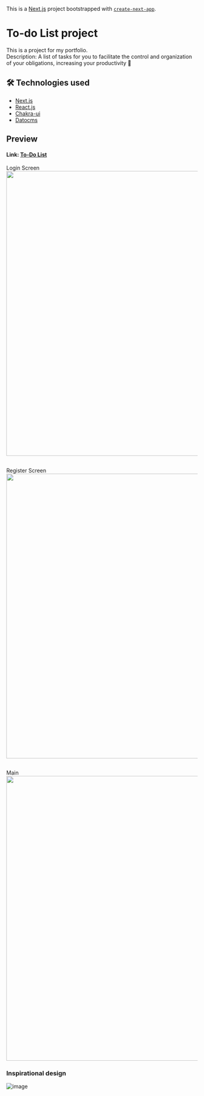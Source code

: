 This is a [Next.js](https://nextjs.org/) project bootstrapped with [`create-next-app`](https://github.com/vercel/next.js/tree/canary/packages/create-next-app).
# To-do List project
This is a project for my portfolio. <br>
Description: A list of tasks for you to facilitate the control and organization of your obligations, increasing your productivity 🚀

## 🛠 Technologies used
  - [Next.js](https://nextjs.org/)
  - [React.js](https://reactjs.org)
  - [Chakra-ui](https://chakra-ui.com)
  - [Datocms](https://www.datocms.com)

## Preview
  #### Link: [To-Do List](https://to-do-list-chakra-ui.vercel.app)
  Login Screen <br>
  <img src="https://user-images.githubusercontent.com/84094066/142712089-2dadb8b9-24a6-41bb-850a-1e04d639d21b.png" width="750px" >
  ##
  Register Screen <br>
  <img src="https://user-images.githubusercontent.com/84094066/142712115-f024abe6-259a-461c-bf65-a5f3315074c9.png" width="750px" >
  ##
  Main <br>
  <img src="https://user-images.githubusercontent.com/84094066/142712253-fc23077c-0455-4a1f-ace0-36dac7939684.png" width="750px" >
 
  ### Inspirational design
  ![image](https://user-images.githubusercontent.com/84094066/142091400-7a507a3f-4c8d-4455-b2e8-6a738e1c8247.png)

